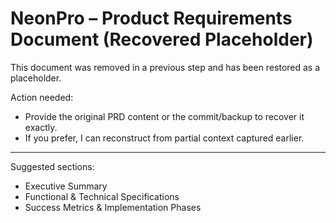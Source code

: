 # NeonPro – Product Requirements Document (Recovered Placeholder)

This document was removed in a previous step and has been restored as a placeholder.

Action needed:

- Provide the original PRD content or the commit/backup to recover it exactly.
- If you prefer, I can reconstruct from partial context captured earlier.

---

Suggested sections:

- Executive Summary
- Functional & Technical Specifications
- Success Metrics & Implementation Phases
